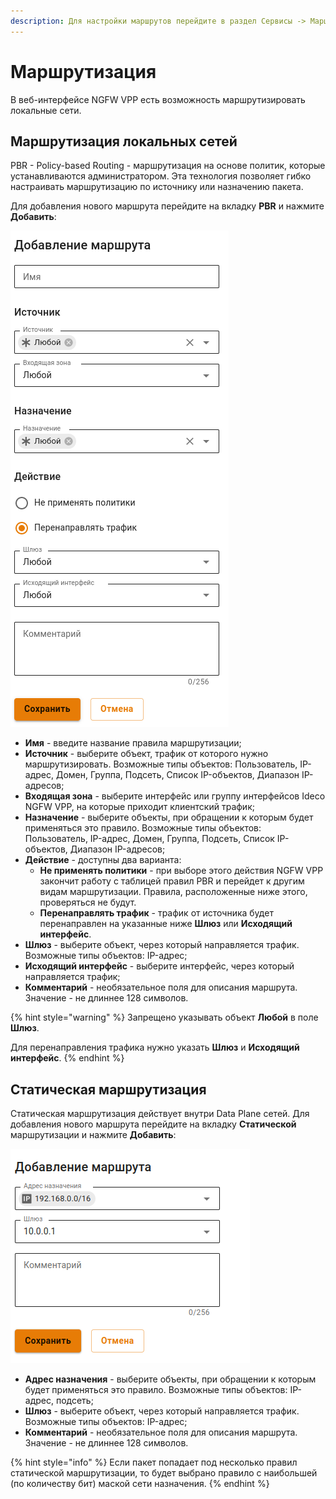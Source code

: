 ```yaml
---
description: Для настройки маршрутов перейдите в раздел Сервисы -> Маршрутизация.
---
```


# Маршрутизация

В веб-интерфейсе NGFW VPP есть возможность маршрутизировать локальные сети.

## Маршрутизация локальных сетей

PBR - Policy-based Routing - маршрутизация на основе политик, которые устанавливаются администратором. Эта технология позволяет гибко настраивать маршрутизацию по источнику или назначению пакета.

Для добавления нового маршрута перейдите на вкладку **PBR** и нажмите **Добавить**:

![](/.gitbook/assets/routing-pbr.png)

* **Имя** - введите название правила маршрутизации;
* **Источник** - выберите объект, трафик от которого нужно маршрутизировать. Возможные типы объектов: Пользователь, IP-адрес, Домен, Группа, Подсеть, Список IP-объектов, Диапазон IP-адресов;
* **Входящая зона** - выберите интерфейс или группу интерфейсов Ideco NGFW VPP, на которые приходит клиентский трафик;
* **Назначение** - выберите объекты, при обращении к которым будет применяться это правило. Возможные типы объектов: Пользователь, IP-адрес, Домен, Группа, Подсеть, Список IP-объектов, Диапазон IP-адресов;
* **Действие** - доступны два варианта:
    * **Не применять политики** - при выборе этого действия NGFW VPP закончит работу с таблицей правил PBR и перейдет к другим видам маршрутизации. Правила, расположенные ниже этого, проверяться не будут.
    * **Перенаправлять трафик** - трафик от источника будет перенаправлен на указанные ниже **Шлюз** или **Исходящий интерфейс**.
* **Шлюз** - выберите объект, через который направляется трафик. Возможные типы объектов: IP-адрес;
* **Исходящий интерфейс** - выберите интерфейс, через который направляется трафик;
* **Комментарий** - необязательное поля для описания маршрута. Значение - не длиннее 128 символов.

{% hint style="warning" %}
Запрещено указывать объект **Любой** в поле **Шлюз**.

Для перенаправления трафика нужно указать **Шлюз** и **Исходящий интерфейс**.
{% endhint %}

## Статическая маршрутизация

Статическая маршрутизация действует внутри Data Plane сетей. Для добавления нового маршрута перейдите на вкладку **Статической** маршрутизации и нажмите **Добавить**:

![](/.gitbook/assets/routing-local.png)

* **Адрес назначения** - выберите объекты, при обращении к которым будет применяться это правило. Возможные типы объектов: IP-адрес, подсеть;
* **Шлюз** - выберите объект, через который направляется трафик. Возможные типы объектов: IP-адрес;
* **Комментарий** - необязательное поля для описания маршрута. Значение - не длиннее 128 символов.

{% hint style="info" %}
Если пакет попадает под несколько правил статической маршрутизации, то будет выбрано правило с наибольшей (по количеству бит) маской сети назначения.
{% endhint %}